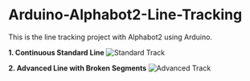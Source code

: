 # Arduino-Alphabot2-Line-Tracking

This is the line tracking project with Alphabot2 using Arduino.

**1. Continuous Standard Line**
![Standard Track](https://user-images.githubusercontent.com/110002292/191732980-06dbff2d-9c0d-471c-89a8-fa5fe197f4c4.jpg)

**2. Advanced Line with Broken Segments**
![Advanced Track](https://user-images.githubusercontent.com/110002292/191733047-cdb84fae-8c88-415c-9ad4-34d2241583fc.jpg)
